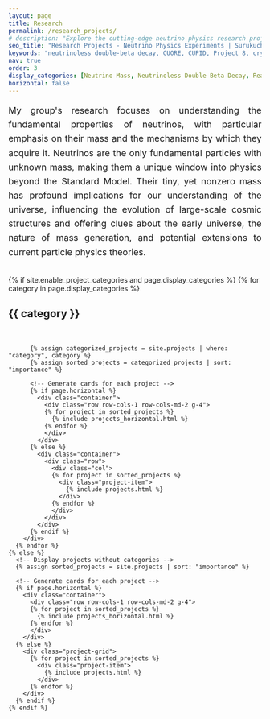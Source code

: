 ```yaml
---
layout: page
title: Research
permalink: /research_projects/
# description: "Explore the cutting-edge neutrino physics research projects in Surukuchi Lab. Our work spans neutrinoless double-beta decay searches with CUORE and CUPID, reactor neutrino detection with PROSPECT, and advanced detector technologies for next-generation experiments."
seo_title: "Research Projects - Neutrino Physics Experiments | Surukuchi Lab"
keywords: "neutrinoless double-beta decay, CUORE, CUPID, Project 8, cryogenic detectors, neutrino mass, University of Pittsburgh physics"
nav: true
order: 3
display_categories: [Neutrino Mass, Neutrinoless Double Beta Decay, Reactor Neutrinos]
horizontal: false
---
```


<div class="research-intro">
  <p style="font-size: 1.1rem; line-height: 1.6; text-align: justify; margin-bottom: 2rem;">
    My group's research focuses on understanding the fundamental properties of neutrinos, with particular emphasis on their mass and the mechanisms by which they acquire it. Neutrinos are the only fundamental particles with unknown mass, making them a unique window into physics beyond the Standard Model. Their tiny, yet nonzero mass has profound implications for our understanding of the universe, influencing the evolution of large-scale cosmic structures and offering clues about the early universe, the nature of mass generation, and potential extensions to current particle physics theories.
  </p>
</div>

<style>
@media (max-width: 768px) {
  .research-intro p {
    font-size: 1rem !important;
    margin-bottom: 1.5rem !important;
  }
  
  .research-category h2.category {
    font-size: 1.3rem;
    margin-top: 1.5rem;
  }
  
  .container .row .col {
    padding-left: 0;
    padding-right: 0;
  }
}
</style>

<div class="research-content">
  <div class="projects">
    {% if site.enable_project_categories and page.display_categories %}
    <!-- Display categorized projects -->
      {% for category in page.display_categories %}
        <div class="research-category">
          <h2 class="category">{{ category }}</h2>
          <div style="background: linear-gradient(135deg, var(--global-theme-color) 0%, var(--global-bg-color) 100%); height: 3px; width: 100%; margin: 10px 0 30px 0; border-radius: 2px;"></div>
          
          {% assign categorized_projects = site.projects | where: "category", category %}
          {% assign sorted_projects = categorized_projects | sort: "importance" %}
          
          <!-- Generate cards for each project -->
          {% if page.horizontal %}
            <div class="container">
              <div class="row row-cols-1 row-cols-md-2 g-4">
              {% for project in sorted_projects %}
                {% include projects_horizontal.html %}
              {% endfor %}
              </div>
            </div>
          {% else %}
            <div class="container">
              <div class="row">
                <div class="col">
                {% for project in sorted_projects %}
                  <div class="project-item">
                    {% include projects.html %}
                  </div>
                {% endfor %}
                </div>
              </div>
            </div>
          {% endif %}
        </div>
      {% endfor %}
    {% else %}
      <!-- Display projects without categories -->
      {% assign sorted_projects = site.projects | sort: "importance" %}
      
      <!-- Generate cards for each project -->
      {% if page.horizontal %}
        <div class="container">
          <div class="row row-cols-1 row-cols-md-2 g-4">
          {% for project in sorted_projects %}
            {% include projects_horizontal.html %}
          {% endfor %}
          </div>
        </div>
      {% else %}
        <div class="project-grid">
          {% for project in sorted_projects %}
            <div class="project-item">
              {% include projects.html %}
            </div>
          {% endfor %}
        </div>
      {% endif %}
    {% endif %}
  </div>
</div>
